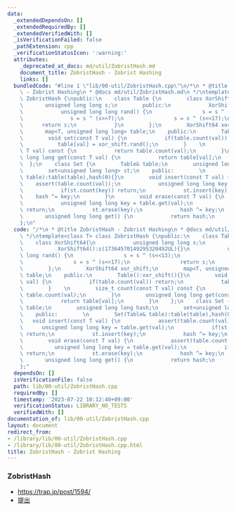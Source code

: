 ```yaml
---
data:
  _extendedDependsOn: []
  _extendedRequiredBy: []
  _extendedVerifiedWith: []
  _isVerificationFailed: false
  _pathExtension: cpp
  _verificationStatusIcon: ':warning:'
  attributes:
    _deprecated_at_docs: md/util/ZobristHash.md
    document_title: ZobristHash - Zobrist Hashing
    links: []
  bundledCode: "#line 1 \"lib/00-util/ZobristHash.cpp\"\n/*\n * @title ZobristHash\
    \ - Zobrist Hashing\n * @docs md/util/ZobristHash.md\n */\ntemplate<class T> class\
    \ ZobristHash {\npublic:\n    class Table {\n        class XorShift64{\n     \
    \       unsigned long long s;\n        public:\n            XorShift64():s(17364570149295320492UL){}\n\
    \            unsigned long long rand() {\n                s = s ^ (s<<13);\n \
    \               s = s ^ (s>>7);\n                s = s ^ (s<<17);\n          \
    \      return s;\n            }\n        };\n        XorShift64 xor_shift;\n \
    \       map<T, unsigned long long> table;\n    public:\n        Table():xor_shift(){}\n\
    \        void set(const T val) {\n            if(table.count(val)) return;\n \
    \           table[val] = xor_shift.rand();\n        }    \n        size_t count(const\
    \ T val) const {\n            return table.count(val);\n        }\n        unsigned\
    \ long long get(const T val) {\n            return table[val];\n        }\n  \
    \  };\n    class Set {\n        Table& table;\n        unsigned long long hash;\n\
    \        set<unsigned long long> st;\n    public:        \n        Set(Table&\
    \ table):table(table),hash(0){}\n        void insert(const T val) {\n        \
    \    assert(table.count(val));\n            unsigned long long key = table.get(val);\n\
    \            if(st.count(key)) return;\n            st.insert(key);\n        \
    \    hash ^= key;\n        }\n        void erase(const T val) {\n            assert(table.count(val));\n\
    \            unsigned long long key = table.get(val);\n            if(!st.count(key))\
    \ return;\n            st.erase(key);\n            hash ^= key;\n        }\n \
    \       unsigned long long get() {\n            return hash;\n        }\n    };\n\
    };\n"
  code: "/*\n * @title ZobristHash - Zobrist Hashing\n * @docs md/util/ZobristHash.md\n\
    \ */\ntemplate<class T> class ZobristHash {\npublic:\n    class Table {\n    \
    \    class XorShift64{\n            unsigned long long s;\n        public:\n \
    \           XorShift64():s(17364570149295320492UL){}\n            unsigned long\
    \ long rand() {\n                s = s ^ (s<<13);\n                s = s ^ (s>>7);\n\
    \                s = s ^ (s<<17);\n                return s;\n            }\n\
    \        };\n        XorShift64 xor_shift;\n        map<T, unsigned long long>\
    \ table;\n    public:\n        Table():xor_shift(){}\n        void set(const T\
    \ val) {\n            if(table.count(val)) return;\n            table[val] = xor_shift.rand();\n\
    \        }    \n        size_t count(const T val) const {\n            return\
    \ table.count(val);\n        }\n        unsigned long long get(const T val) {\n\
    \            return table[val];\n        }\n    };\n    class Set {\n        Table&\
    \ table;\n        unsigned long long hash;\n        set<unsigned long long> st;\n\
    \    public:        \n        Set(Table& table):table(table),hash(0){}\n     \
    \   void insert(const T val) {\n            assert(table.count(val));\n      \
    \      unsigned long long key = table.get(val);\n            if(st.count(key))\
    \ return;\n            st.insert(key);\n            hash ^= key;\n        }\n\
    \        void erase(const T val) {\n            assert(table.count(val));\n  \
    \          unsigned long long key = table.get(val);\n            if(!st.count(key))\
    \ return;\n            st.erase(key);\n            hash ^= key;\n        }\n \
    \       unsigned long long get() {\n            return hash;\n        }\n    };\n\
    };"
  dependsOn: []
  isVerificationFile: false
  path: lib/00-util/ZobristHash.cpp
  requiredBy: []
  timestamp: '2023-07-22 10:12:40+09:00'
  verificationStatus: LIBRARY_NO_TESTS
  verifiedWith: []
documentation_of: lib/00-util/ZobristHash.cpp
layout: document
redirect_from:
- /library/lib/00-util/ZobristHash.cpp
- /library/lib/00-util/ZobristHash.cpp.html
title: ZobristHash - Zobrist Hashing
---
```

### ZobristHash
- https://trap.jp/post/1594/
- [提出](https://atcoder.jp/contests/abc250/submissions/43812649)